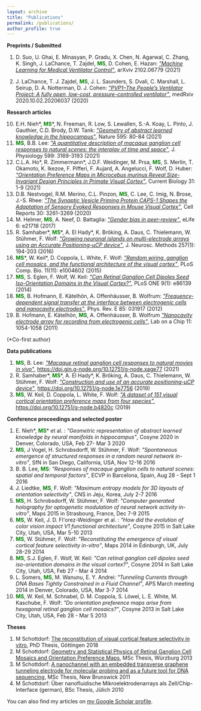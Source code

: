 ```yaml
---
layout: archive
title: "Publications"
permalink: /publications/
author_profile: true
---
```


**Preprints / Submitted**

1. D. Suo, U. Ghai, E. Minasyan, P. Gradu, X. Chen, N. Agarwal, C. Zhang, K. Singh, J. LaChance, T. Zajdel, <span style="color:green">**MS**</span>, D. Cohen, E. Hazan: [*"Machine Learning for Medical Ventilator Control"*](https://arxiv.org/abs/2102.06779), arXviv 2102.06779 (2021)

1. J. LaChance, T. J. Zajdel, <span style="color:green">**MS**</span>, J. L. Saunders, S. Dvali, C. Marshall, L. Seirup, D. A. Notterman, D. J. Cohen: [*"PVP1–The People’s Ventilator Project: A fully open, low-cost, pressure-controlled ventilator"*](https://www.medrxiv.org/content/10.1101/2020.10.02.20206037v1), medRxiv 2020.10.02.20206037 (2020)

**Research articles**

10. E.H. Nieh\*, <span style="color:green">**MS**</span>\*, N. Freeman, R. Low, S. Lewallen, S.-A. Koay, L. Pinto, J. Gauthier, C.D. Brody, D.W. Tank: [*"Geometry of abstract learned knowledge in the hippocampus"*](https://www.nature.com/articles/s41586-021-03652-7), Nature 595: 80-84 (2021)
9. <span style="color:green">**MS**</span>, B.B. Lee: [*"A quantitative description of macaque ganglion cell responses to natural scenes: the interplay of time and space"*](https://physoc.onlinelibrary.wiley.com/doi/abs/10.1113/JP281200), J. Physiology 599: 3169-3193 (2021)
8. C.L.A. Ho\*, R. Zimmermann\*, J.D.F. Weidinger, M. Prsa, <span style="color:green">**MS**</span>, S. Merlin, T. Okamoto, K. Ikezoe, F. Pifferi, F. Aujard, A. Angelucci, F. Wolf, D. Huber: [*"Orientation Preference Maps in Microcebus murinus Reveal Size-Invariant Design Principles in Primate Visual Cortex"*](https://www.sciencedirect.com/science/article/pii/S0960982220317383), Current Biology 31: 1-9 (2021)
7. D.B. Nestvogel, R.M. Merino, C.L. Pinzon, <span style="color:green">**MS**</span>, C. Lee, C. Imig, N. Brose, J.-S. Rhee: [*"The Synaptic Vesicle Priming Protein CAPS-1 Shapes the Adaptation of Sensory Evoked Responses in Mouse Visual Cortex"*](https://www.sciencedirect.com/science/article/pii/S2211124720302060), Cell Reports 30: 3261-3269 (2020)
6. M. Helmer, <span style="color:green">**MS**</span>, A. Neef, D. Battaglia: [*"Gender bias in peer-review"*](https://elifesciences.org/articles/21718), eLife 6: e21718 (2017)
5. R. Samhaber\*, <span style="color:green">**MS**</span>\*, A. El Hady\*, K. Bröking, A. Daus, C. Thielemann, W. Stühmer, F. Wolf: [*"Growing neuronal islands on multi-electrode arrays using an Accurate Positioning-µCP device"*](https://www.sciencedirect.com/science/article/abs/pii/S0165027015003556), J. Neurosc. Methods 257(1): 194-203 (2016)
4. <span style="color:green">**MS**</span>\*, W. Keil\*, D. Coppola, L. White, F. Wolf: [*"Random wiring, ganglion cell mosaics, and the functional architecture of the visual cortex"*](https://journals.plos.org/ploscompbiol/article?id=10.1371/journal.pcbi.1004602), PLoS Comp. Bio. 11(11): e1004602 (2015)
3. <span style="color:green">**MS**</span>, S. Eglen, F. Wolf, W. Keil: [*"Can Retinal Ganglion Cell Dipoles Seed Iso-Orientation Domains in the Visual Cortex?"*](https://journals.plos.org/plosone/article?id=10.1371/journal.pone.0086139), PLoS ONE 9(1): e86139 (2014)
2. <span style="color:green">**MS**</span>, B. Hofmann, E. Kätelhön, A. Offenhäusser, B. Wolfrum: [*"Frequency-dependent signal transfer at the interface between electrogenic cells and nanocavity electrodes"*](https://journals.aps.org/pre/abstract/10.1103/PhysRevE.85.031917), Phys. Rev. E 85: 031917 (2012)
1. B. Hofmann, E. Kätelhön, <span style="color:green">**MS**</span>, A. Offenhäusser, B. Wolfrum [*"Nanocavity electrode array for recording from electrogenic cells"*](https://pubs.rsc.org/en/content/articlelanding/2011/lc/c0lc00582g/unauth#!divAbstract), Lab on a Chip 11: 1054-1058 (2011)

(*Co-first author)

**Data publications**
1. <span style="color:green">**MS**</span>, B. Lee: [*"Macaque retinal ganglion cell responses to natural movies in vivo"*](https://doi.gin.g-node.org/10.12751/g-node.xage77/), https://doi.gin.g-node.org/10.12751/g-node.xage77 (2021)
1. R. Samhaber\*, <span style="color:green">**MS**</span>\*, A. El Hady\*, K. Bröking, A. Daus, C. Thielemann, W. Stühmer, F. Wolf: [*"Construction and use of an accurate positioning-µCP device"*](https://gin.g-node.org/Manuel/Samhaber_Schottdorf_et_al_2016), https://doi.org/10.12751/g-node.1e7756 (2019)
1. <span style="color:green">**MS**</span>, W. Keil, D. Coppola, L. White, F. Wolf: [*"A dataset of 151 visual cortical orientation preference maps from four species"*](https://gin.g-node.org/Manuel/Schottdorf_Keil_et_al_2015), https://doi.org/10.12751/g-node.b4820c (2019)

**Conference proceedings and selected poster**

1. E. Nieh\*, <span style="color:green">**MS**</span>\* et al. : *"Geometric representation of abstract learned knowledge by neural manifolds in hippocampus"*, Cosyne 2020 in Denver, Colorado, USA, Feb 27- Mar 3 2020 
2. <span style="color:green">**MS**</span>, J Vogel, H. Schrobsdorff, W. Stühmer, F. Wolf: *"Spontaneous emergence of structured responses in a random neural network in-vitro"*, SfN in San Diego, California, USA, Nov 12-16 2016
3. B. B. Lee, <span style="color:green">**MS**</span>: *"Responses of macaque ganglion cells to natural scenes: spatial and temporal factors"*, ECVP in Barcelona, Spain, Aug 28 - Sept 1 2016
4. J. Liedtke, <span style="color:green">**MS**</span>, F. Wolf: *"Maximum entropy models for 3D layouts of orientation selectivity"*, CNS in Jeju, Korea, July 2-7 2016
5. <span style="color:green">**MS**</span>, H. Schrobsdorff, W. Stühmer, F. Wolf: *"Computer generated holography for optogenetic modulation of neural network activity in-vitro"*, Maps 2015 in Strasbourg, France, Dec 7-9 2015
6. <span style="color:green">**MS**</span>, W. Keil, J. D. Fl\'orez-Weidinger et al. : *"How did the evolution of color vision impact V1 functional architecture"*, Cosyne 2015 in Salt Lake City, Utah, USA, Mar 5-10 2013
7. <span style="color:green">**MS**</span>, W. Stühmer, F. Wolf: *"Reconstituting the emergence of visual cortical feature selectivity in-vitro"*, Maps 2014 in Edinburgh, UK, July 28-29 2014
8. <span style="color:green">**MS**</span>, S.J. Eglen, F. Wolf, W. Keil: *"Can retinal ganglion cell dipoles seed iso-orientation domains in the visual cortex?"*, Cosyne 2014 in Salt Lake City, Utah, USA, Feb 27 - Mar 4 2014
9. L. Somers, <span style="color:green">**MS**</span>, M. Wanunu, E. Y. Andrei: *"Tunneling Currents through DNA Bases Tightly Constrained in a Fluid Channel"*, APS March meeting 2014 in Denver, Colorado, USA,  Mar 3-7 2014
10. <span style="color:green">**MS**</span>, W. Keil, M. Schnabel, D. M. Coppola, S. Löwel, L. E. White, M. Kaschube, F. Wolf: *"Do orientation preference maps arise from hexagonal retinal ganglion cell mosaics?"*, Cosyne 2013 in Salt Lake City, Utah, USA, Feb 28 - Mar 5 2013

**Theses**

1. M Schottdorf: [The reconstitution of visual cortical feature selectivity in vitro](https://ediss.uni-goettingen.de/handle/11858/00-1735-0000-002E-E348-B?locale-attribute=en), PhD Thesis, Göttingen 2018
2. M Schottdorf: [Geometry and Statistical Physics of Retinal Ganglion Cell Mosaics and Orientation Preference Maps](../files/msc_gottingen.pdf), MSc Thesis, Würzburg 2013
3. M Schottdorf: [A nanochannel with an embedded transverse graphene tunneling electrode for molecular probing and as a future tool for DNA sequencing](https://rucore.libraries.rutgers.edu/rutgers-lib/36216/), MSc Thesis, New Brunswick 2011
4. M Schottdorf: Über nanofluidische Mikroelektrodenarrays als Zell/Chip-Interface (german), BSc Thesis, Jülich 2010

You can also find my articles on [my Google Scholar profile](https://scholar.google.de/citations?user=m2d7JVwAAAAJ).
